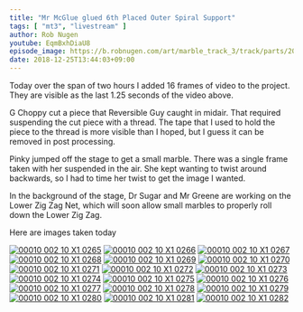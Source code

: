 ```yaml
---
title: "Mr McGlue glued 6th Placed Outer Spiral Support"
tags: [ "mt3", "livestream" ]
author: Rob Nugen
youtube: EqmBxhDiaU8
episode_image: https://b.robnugen.com/art/marble_track_3/track/parts/2018_Dec_25_6th_placed_outer_spiral_support_front.jpg
date: 2018-12-25T13:44:03+09:00
---
```


Today over the span of two hours I added 16 frames of video to the project.  They are visible as the last 1.25 seconds of the video above.

G Choppy cut a piece that Reversible Guy caught in midair.  That required suspending the cut piece with a thread.  The tape that I used to hold the piece to the thread is more visible than I hoped, but I guess it can be removed in post processing.

Pinky jumped off the stage to get a small marble.  There was a single frame taken with her suspended in the air.  She kept wanting to twist around backwards, so I had to time her twist to get the image I wanted.

In the background of the stage, Dr Sugar and Mr Greene are working on the Lower Zig Zag Net, which will soon allow small marbles to properly roll down the Lower Zig Zag.

Here are images taken today

[![00010 002 10 X1 0265](//b.robnugen.com/art/marble_track_3/frames/2018/thumbs/00010_002_10_X1_0265.jpg)](//b.robnugen.com/art/marble_track_3/frames/2018/00010_002_10_X1_0265.jpg)
[![00010 002 10 X1 0266](//b.robnugen.com/art/marble_track_3/frames/2018/thumbs/00010_002_10_X1_0266.jpg)](//b.robnugen.com/art/marble_track_3/frames/2018/00010_002_10_X1_0266.jpg)
[![00010 002 10 X1 0267](//b.robnugen.com/art/marble_track_3/frames/2018/thumbs/00010_002_10_X1_0267.jpg)](//b.robnugen.com/art/marble_track_3/frames/2018/00010_002_10_X1_0267.jpg)
[![00010 002 10 X1 0268](//b.robnugen.com/art/marble_track_3/frames/2018/thumbs/00010_002_10_X1_0268.jpg)](//b.robnugen.com/art/marble_track_3/frames/2018/00010_002_10_X1_0268.jpg)
[![00010 002 10 X1 0269](//b.robnugen.com/art/marble_track_3/frames/2018/thumbs/00010_002_10_X1_0269.jpg)](//b.robnugen.com/art/marble_track_3/frames/2018/00010_002_10_X1_0269.jpg)
[![00010 002 10 X1 0270](//b.robnugen.com/art/marble_track_3/frames/2018/thumbs/00010_002_10_X1_0270.jpg)](//b.robnugen.com/art/marble_track_3/frames/2018/00010_002_10_X1_0270.jpg)
[![00010 002 10 X1 0271](//b.robnugen.com/art/marble_track_3/frames/2018/thumbs/00010_002_10_X1_0271.jpg)](//b.robnugen.com/art/marble_track_3/frames/2018/00010_002_10_X1_0271.jpg)
[![00010 002 10 X1 0272](//b.robnugen.com/art/marble_track_3/frames/2018/thumbs/00010_002_10_X1_0272.jpg)](//b.robnugen.com/art/marble_track_3/frames/2018/00010_002_10_X1_0272.jpg)
[![00010 002 10 X1 0273](//b.robnugen.com/art/marble_track_3/frames/2018/thumbs/00010_002_10_X1_0273.jpg)](//b.robnugen.com/art/marble_track_3/frames/2018/00010_002_10_X1_0273.jpg)
[![00010 002 10 X1 0274](//b.robnugen.com/art/marble_track_3/frames/2018/thumbs/00010_002_10_X1_0274.jpg)](//b.robnugen.com/art/marble_track_3/frames/2018/00010_002_10_X1_0274.jpg)
[![00010 002 10 X1 0275](//b.robnugen.com/art/marble_track_3/frames/2018/thumbs/00010_002_10_X1_0275.jpg)](//b.robnugen.com/art/marble_track_3/frames/2018/00010_002_10_X1_0275.jpg)
[![00010 002 10 X1 0276](//b.robnugen.com/art/marble_track_3/frames/2018/thumbs/00010_002_10_X1_0276.jpg)](//b.robnugen.com/art/marble_track_3/frames/2018/00010_002_10_X1_0276.jpg)
[![00010 002 10 X1 0277](//b.robnugen.com/art/marble_track_3/frames/2018/thumbs/00010_002_10_X1_0277.jpg)](//b.robnugen.com/art/marble_track_3/frames/2018/00010_002_10_X1_0277.jpg)
[![00010 002 10 X1 0278](//b.robnugen.com/art/marble_track_3/frames/2018/thumbs/00010_002_10_X1_0278.jpg)](//b.robnugen.com/art/marble_track_3/frames/2018/00010_002_10_X1_0278.jpg)
[![00010 002 10 X1 0279](//b.robnugen.com/art/marble_track_3/frames/2018/thumbs/00010_002_10_X1_0279.jpg)](//b.robnugen.com/art/marble_track_3/frames/2018/00010_002_10_X1_0279.jpg)
[![00010 002 10 X1 0280](//b.robnugen.com/art/marble_track_3/frames/2018/thumbs/00010_002_10_X1_0280.jpg)](//b.robnugen.com/art/marble_track_3/frames/2018/00010_002_10_X1_0280.jpg)
[![00010 002 10 X1 0281](//b.robnugen.com/art/marble_track_3/frames/2018/thumbs/00010_002_10_X1_0281.jpg)](//b.robnugen.com/art/marble_track_3/frames/2018/00010_002_10_X1_0281.jpg)
[![00010 002 10 X1 0282](//b.robnugen.com/art/marble_track_3/frames/2018/thumbs/00010_002_10_X1_0282.jpg)](//b.robnugen.com/art/marble_track_3/frames/2018/00010_002_10_X1_0282.jpg)
